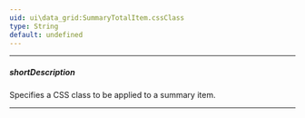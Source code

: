 ```yaml
---
uid: ui\data_grid:SummaryTotalItem.cssClass
type: String
default: undefined
---
```

---
##### shortDescription
Specifies a CSS class to be applied to a summary item.

---
<!--
You can change the appearance of summary items using CSS styles. To apply a style to a summary item, implement a &lt;a href="http://www.w3schools.com/cssref/sel_class.asp" target="_blank"&gt;CSS class&lt;/a&gt;, which may contain various &lt;a href="http://www.w3schools.com/cssref/default.asp" target="_blank"&gt;properties&lt;/a&gt;, and assign the name of this class to the **cssClass** property of the summary item.
-->